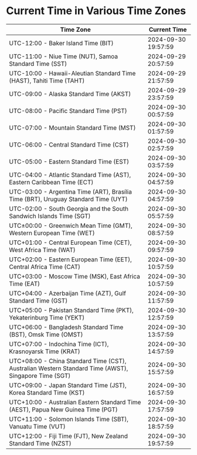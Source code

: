 # Current Time in Various Time Zones

| Time Zone | Current Time |
|-----------|--------------|
| UTC-12:00 - Baker Island Time (BIT) | 2024-09-30 19:57:59 |
| UTC-11:00 - Niue Time (NUT), Samoa Standard Time (SST) | 2024-09-29 20:57:59 |
| UTC-10:00 - Hawaii-Aleutian Standard Time (HAST), Tahiti Time (TAHT) | 2024-09-29 21:57:59 |
| UTC-09:00 - Alaska Standard Time (AKST) | 2024-09-29 23:57:59 |
| UTC-08:00 - Pacific Standard Time (PST) | 2024-09-30 00:57:59 |
| UTC-07:00 - Mountain Standard Time (MST) | 2024-09-30 01:57:59 |
| UTC-06:00 - Central Standard Time (CST) | 2024-09-30 02:57:59 |
| UTC-05:00 - Eastern Standard Time (EST) | 2024-09-30 03:57:59 |
| UTC-04:00 - Atlantic Standard Time (AST), Eastern Caribbean Time (ECT) | 2024-09-30 04:57:59 |
| UTC-03:00 - Argentina Time (ART), Brasília Time (BRT), Uruguay Standard Time (UYT) | 2024-09-30 04:57:59 |
| UTC-02:00 - South Georgia and the South Sandwich Islands Time (SGT) | 2024-09-30 05:57:59 |
| UTC±00:00 - Greenwich Mean Time (GMT), Western European Time (WET) | 2024-09-30 08:57:59 |
| UTC+01:00 - Central European Time (CET), West Africa Time (WAT) | 2024-09-30 09:57:59 |
| UTC+02:00 - Eastern European Time (EET), Central Africa Time (CAT) | 2024-09-30 10:57:59 |
| UTC+03:00 - Moscow Time (MSK), East Africa Time (EAT) | 2024-09-30 10:57:59 |
| UTC+04:00 - Azerbaijan Time (AZT), Gulf Standard Time (GST) | 2024-09-30 11:57:59 |
| UTC+05:00 - Pakistan Standard Time (PKT), Yekaterinburg Time (YEKT) | 2024-09-30 12:57:59 |
| UTC+06:00 - Bangladesh Standard Time (BST), Omsk Time (OMST) | 2024-09-30 13:57:59 |
| UTC+07:00 - Indochina Time (ICT), Krasnoyarsk Time (KRAT) | 2024-09-30 14:57:59 |
| UTC+08:00 - China Standard Time (CST), Australian Western Standard Time (AWST), Singapore Time (SGT) | 2024-09-30 15:57:59 |
| UTC+09:00 - Japan Standard Time (JST), Korea Standard Time (KST) | 2024-09-30 16:57:59 |
| UTC+10:00 - Australian Eastern Standard Time (AEST), Papua New Guinea Time (PGT) | 2024-09-30 17:57:59 |
| UTC+11:00 - Solomon Islands Time (SBT), Vanuatu Time (VUT) | 2024-09-30 18:57:59 |
| UTC+12:00 - Fiji Time (FJT), New Zealand Standard Time (NZST) | 2024-09-30 19:57:59 |
